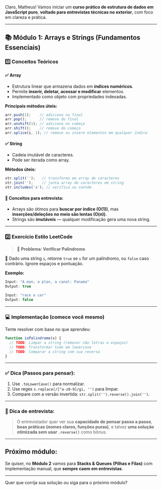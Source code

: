 Claro, Matheus! Vamos iniciar um **curso prático de estrutura de dados em JavaScript puro**, **voltado para entrevistas técnicas no exterior**, com foco em clareza e prática.

---

## 📚 Módulo 1: Arrays e Strings (Fundamentos Essenciais)

### 1️⃣ Conceitos Teóricos

#### ✅ **Array**

* Estrutura linear que armazena dados em **índices numéricos**.
* Permite **inserir, deletar, acessar e modificar** elementos.
* Implementado como objeto com propriedades indexadas.

**Principais métodos úteis:**

```js
arr.push(1);    // adiciona no final
arr.pop();      // remove do final
arr.unshift(1); // adiciona no começo
arr.shift();    // remove do começo
arr.splice(i, 1); // remove ou insere elementos em qualquer índice
```

#### ✅ **String**

* Cadeia imutável de caracteres.
* Pode ser iterada como array.

**Métodos úteis:**

```js
str.split('');   // transforma em array de caracteres
str.join('');    // junta array de caracteres em string
str.includes('a'); // verifica se contém
```

#### 🧠 Conceitos para entrevista:

* Arrays são ótimos para **buscar por índice (O(1))**, mas **inserções/deleções no meio são lentas (O(n))**.
* Strings são **imutáveis** — qualquer modificação gera uma nova string.

---

### 2️⃣ Exercício Estilo LeetCode

> 🧪 **Problema: Verificar Palíndromo**

📌 Dado uma string `s`, retorne `true` se `s` for um palíndromo, ou `false` caso contrário. Ignore espaços e pontuação.

**Exemplo:**

```js
Input: "A man, a plan, a canal: Panama"
Output: true

Input: "race a car"
Output: false
```

---

### 💻 Implementação (comece você mesmo)

Tente resolver com base no que aprendeu:

```js
function isPalindrome(s) {
  // TODO: Limpar a string (remover não letras e espaços)
  // TODO: Transformar tudo em lowercase
  // TODO: Comparar a string com sua reversa
}
```

---

### ✅ Dica (Passos para pensar):

1. Use `.toLowerCase()` para normalizar.
2. Use regex `s.replace(/[^a-z0-9]/gi, '')` para limpar.
3. Compare com a versão invertida: `str.split('').reverse().join('')`.

---

### 🧠 Dica de entrevista:

> O entrevistador quer ver sua **capacidade de pensar passo a passo**, **boas práticas (nomes claros, funções puras)**, e talvez **uma solução otimizada sem usar `.reverse()`** como bônus.

---

## Próximo módulo:

Se quiser, no **Módulo 2** vamos para **Stacks & Queues (Pilhas e Filas)** com implementação manual, que **sempre caem em entrevistas**.

---

Quer que corrija sua solução ou siga para o próximo módulo?
